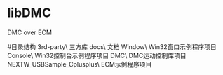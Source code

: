 # libDMC
 DMC over ECM
 
#目录结构
3rd-party\ 		三方库
docs\			文档
Window\			Win32窗口示例程序项目
Console\		Win32控制台示例程序项目
DMC\			DMC运动控制库项目
NEXTW_USBSample_Cplusplus\ ECM示例程序项目
 
